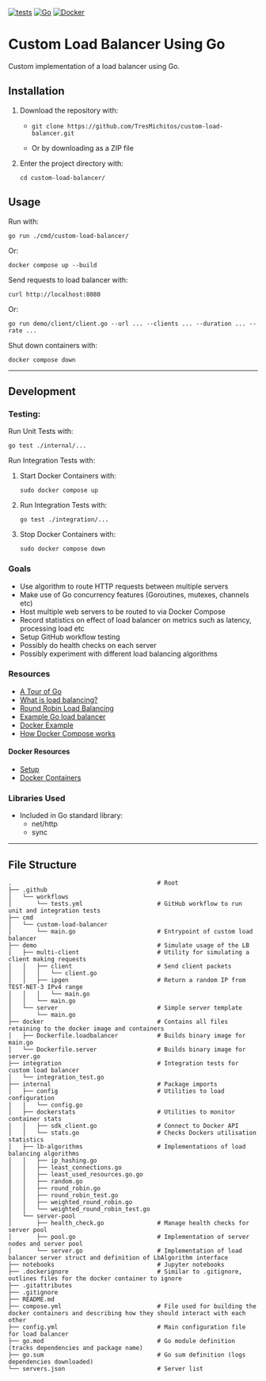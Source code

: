 [![tests](https://github.com/TresMichitos/custom-load-balancer/actions/workflows/tests.yml/badge.svg)](https://github.com/TresMichitos/custom-load-balancer/actions/workflows/tests.yml)
[![Go](https://img.shields.io/badge/go-%2300ADD8.svg?style=for-the-badge&logo=go&logoColor=white)](https://go.dev/)
[![Docker](https://img.shields.io/badge/docker-%230db7ed.svg?style=for-the-badge&logo=docker&logoColor=white)](https://www.docker.com/)

# Custom Load Balancer Using Go

Custom implementation of a load balancer using Go.

## Installation

1. Download the repository with:

   - ```
     git clone https://github.com/TresMichitos/custom-load-balancer.git
     ```
   - Or by downloading as a ZIP file

2. Enter the project directory with:
   ```
   cd custom-load-balancer/
   ```

## Usage

Run with:
  ```
  go run ./cmd/custom-load-balancer/
  ```
Or:
  ```
  docker compose up --build
  ```

Send requests to load balancer with:
  ```
  curl http://localhost:8080
  ```
Or:
  ```
  go run demo/client/client.go --url ... --clients ... --duration ... --rate ...
  ```

Shut down containers with:
  ```
  docker compose down
  ```

---

## Development

### Testing:

Run Unit Tests with:
  ```
  go test ./internal/...
  ```

Run Integration Tests with:

1. Start Docker Containers with:
   ```
   sudo docker compose up
   ```
2. Run Integration Tests with:
   ```
   go test ./integration/...
   ```
3. Stop Docker Containers with: 
   ```
   sudo docker compose down
   ```

### Goals

- Use algorithm to route HTTP requests between multiple servers
- Make use of Go concurrency features (Goroutines, mutexes, channels etc)
- Host multiple web servers to be routed to via Docker Compose
- Record statistics on effect of load balancer on metrics such as latency, processing load etc
- Setup GitHub workflow testing
- Possibly do health checks on each server
- Possibly experiment with different load balancing algorithms

### Resources

- [A Tour of Go](https://go.dev/tour/list)
- [What is load balancing?](https://www.cloudflare.com/en-gb/learning/performance/what-is-load-balancing/)
- [Round Robin Load Balancing](https://www.vmware.com/topics/round-robin-load-balancing)
- [Example Go load balancer](https://dev.to/vivekalhat/building-a-simple-load-balancer-in-go-70d)
- [Docker Example](https://docs.docker.com/get-started/workshop/02_our_app/)
- [How Docker Compose works](https://docs.docker.com/compose/intro/compose-application-model/)

#### Docker Resources

- [Setup](https://medium.com/@aedemirsen/load-balancing-with-nginx-c1f19840e29)
- [Docker Containers](https://medium.com/@aedemirsen/load-balancing-with-docker-compose-and-nginx-b9077696f624)

### Libraries Used

- Included in Go standard library:
  - net/http
  - sync

---

## File Structure

```
.                                         # Root
├── .github
│   └── workflows
│       └── tests.yml                     # GitHub workflow to run unit and integration tests
├── cmd
│   └── custom-load-balancer
│       └── main.go                       # Entrypoint of custom load balancer
├── demo                                  # Simulate usage of the LB
│   ├── multi-client                      # Utility for simulating a client making requests
│   │   ├── client                        # Send client packets
│   │   │   └── client.go
│   │   ├── ipgen                         # Return a random IP from TEST-NET-3 IPv4 range
│   │   │   └── main.go
│   │   └── main.go
│   └── server                            # Simple server template
│       └── main.go
├── docker                                # Contains all files retaining to the docker image and containers
│   ├── Dockerfile.loadbalancer           # Builds binary image for main.go
│   └── Dockerfile.server                 # Builds binary image for server.go
├── integration                           # Integration tests for custom load balancer
│   └── integration_test.go
├── internal                              # Package imports
│   ├── config                            # Utilities to load configuration
│   │   └── config.go
│   ├── dockerstats                       # Utilities to monitor container stats
│   │   ├── sdk_client.go                 # Connect to Docker API
│   │   └── stats.go                      # Checks Dockers utilisation statistics
│   ├── lb-algorithms                     # Implementations of load balancing algorithms
│   │   ├── ip_hashing.go
│   │   ├── least_connections.go
│   │   ├── least_used_resources.go.go
│   │   ├── random.go
│   │   ├── round_robin.go
│   │   ├── round_robin_test.go
│   │   ├── weighted_round_robin.go
│   │   └── weighted_round_robin_test.go
│   └── server-pool
│       ├── health_check.go               # Manage health checks for server pool
│       ├── pool.go                       # Implementation of server nodes and server pool
│       └── server.go                     # Implementation of load balancer server struct and definition of LbAlgorithm interface
├── notebooks                             # Jupyter notebooks
├── .dockerignore                         # Similar to .gitignore, outlines files for the docker container to ignore
├── .gitattributes
├── .gitignore
├── README.md
├── compose.yml                           # File used for building the docker containers and describing how they should interact with each other
├── config.yml                            # Main configuration file for load balancer
├── go.mod                                # Go module definition (tracks dependencies and package name)
├── go.sum                                # Go sum definition (logs dependencies downloaded)
└── servers.json                          # Server list
```

